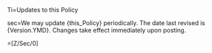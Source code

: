 Ti=Updates to this Policy

sec=We may update {this_Policy} periodically. The date last revised is {Version.YMD}. Changes take effect immediately upon posting.

=[Z/Sec/0]
